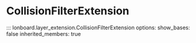 # CollisionFilterExtension

::: lonboard.layer_extension.CollisionFilterExtension
    options:
      show_bases: false
      inherited_members: true
